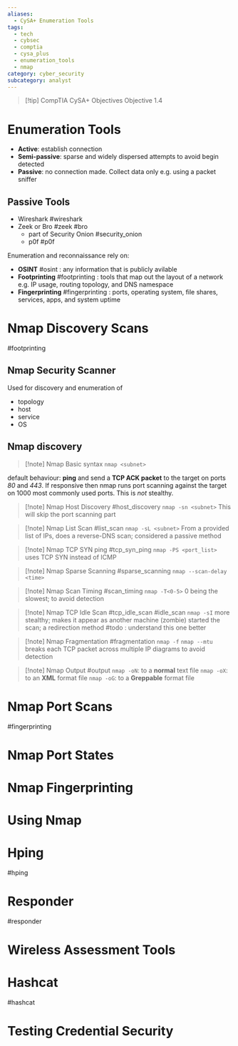 ```yaml
---
aliases:
  - CySA+ Enumeration Tools
tags:
  - tech
  - cybsec
  - comptia
  - cysa_plus
  - enumeration_tools
  - nmap
category: cyber_security
subcategory: analyst
---
```

> [!tip] CompTIA CySA+ Objectives
> Objective 1.4

# Enumeration Tools
- **Active**: establish connection
- **Semi-passive**: sparse and widely dispersed attempts to avoid begin detected
- **Passive**: no connection made. Collect data only e.g. using a packet sniffer

## Passive Tools
- Wireshark #wireshark
- Zeek or Bro #zeek #bro
	- part of Security Onion #security_onion
	- p0f #p0f

Enumeration and reconnaissance rely on:
- **OSINT** #osint : any information that is publicly avilable
- **Footprinting** #footprinting : tools that map out the layout of a network e.g. IP usage, routing topology, and DNS namespace
- **Fingerprinting** #fingerprinting : ports, operating system, file shares, services, apps, and system uptime
# Nmap Discovery Scans
#footprinting
## Nmap Security Scanner
Used for discovery and enumeration of  
- topology
- host 
- service
- OS 
## Nmap discovery
> [!note] Nmap Basic syntax
> `nmap <subnet>`

default behaviour: **ping** and send a **TCP ACK packet** to the target on ports *80* and *443*. If responsive then nmap runs port scanning against the target on 1000 most commonly used ports. This is *not* stealthy.

> [!note] Nmap Host Discovery #host_discovery
> `nmap -sn <subnet>`
> This will skip the port scanning part

> [!note] Nmap List Scan #list_scan
> `nmap -sL <subnet>`
> From a provided list of IPs, does a reverse-DNS scan; considered a passive method

> [!note] Nmap TCP SYN ping #tcp_syn_ping
> `nmap -PS <port_list>`
> uses TCP SYN instead of ICMP

> [!note] Nmap Sparse Scanning #sparse_scanning
> `nmap --scan-delay <time>`

> [!note] Nmap Scan Timing #scan_timing
> `nmap -T<0-5>`
> 0 being the slowest; to avoid detection

> [!note] Nmap TCP Idle Scan #tcp_idle_scan #idle_scan
> `nmap -sI`
> more stealthy; makes it appear as another machine (zombie) started the scan; a redirection method
> #todo : understand this one better

> [!note] Nmap Fragmentation #fragmentation
> `nmap -f`
> `nmap --mtu`
> breaks each TCP packet across multiple IP diagrams to avoid detection

> [!note] Nmap Output #output
> `nmap -oN`: to a **normal** text file
> `nmap -oX`: to an **XML** format file
> `nmap -oG`: to a **Greppable** format file

# Nmap Port Scans
#fingerprinting

# Nmap Port States

# Nmap Fingerprinting

# Using Nmap

# Hping
#hping

# Responder
#responder

# Wireless Assessment Tools

# Hashcat
#hashcat

# Testing Credential Security